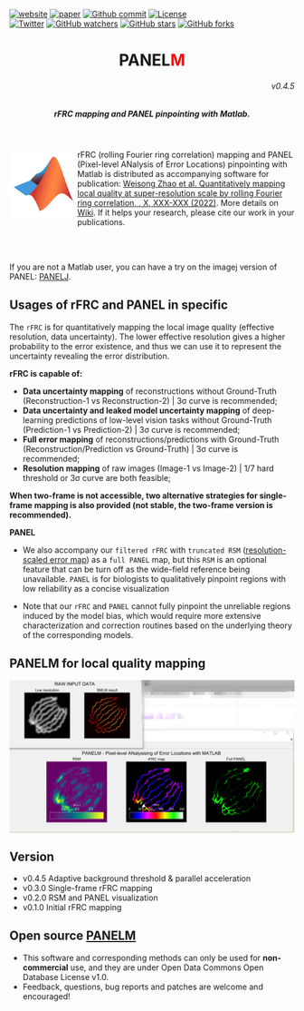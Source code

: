 
[![website](https://img.shields.io/badge/website-up-green.svg)](https://weisongzhao.github.io/PANELM/)
[![paper](https://img.shields.io/badge/paper-nat.%20methods-black.svg)](https://www.nature.com/nmeth/)
[![Github commit](https://img.shields.io/github/last-commit/WeisongZhao/PANELM)](https://github.com/WeisongZhao/PANELM/)
[![License](https://img.shields.io/github/license/WeisongZhao/PANELM)](https://github.com/WeisongZhao/PANELM/blob/master/LICENSE/)<br>
[![Twitter](https://img.shields.io/twitter/follow/weisong_zhao?label=weisong)](https://twitter.com/weisong_zhao/status/1370308101690118146)
[![GitHub watchers](https://img.shields.io/github/watchers/WeisongZhao/PANELM?style=social)](https://github.com/WeisongZhao/PANELM/) 
[![GitHub stars](https://img.shields.io/github/stars/WeisongZhao/PANELM?style=social)](https://github.com/WeisongZhao/PANELM/) 
[![GitHub forks](https://img.shields.io/github/forks/WeisongZhao/PANELM?style=social)](https://github.com/WeisongZhao/PANELM/)

<p>
<h1 align="center">PANEL<font color="red">M</font></h1>
<h6 align="right">v0.4.5</h6>
<h5 align="center">rFRC mapping and PANEL pinpointing with Matlab.</h5>
</p>
<br>
<p>
<img src='./img/MATLAB.jpg' align="left" width=120>
</p>

rFRC (rolling Fourier ring correlation) mapping and PANEL (Pixel-level ANalysis of Error Locations) pinpointing with Matlab is distributed as accompanying software for publication: [Weisong Zhao et al. Quantitatively mapping local quality at super-resolution scale by rolling Fourier ring correlation, <!-- Nature Methods -->, X, XXX-XXX (2022)](https://www.nature.com/nmeth/). More details on [Wiki](https://github.com/WeisongZhao/PANELM/wiki/). If it helps your research, please cite our work in your publications. 

<br>
<br>

If you are not a Matlab user, you can have a try on the imagej version of PANEL: [PANELJ](https://github.com/WeisongZhao/PANELJ).

## Usages of rFRC and PANEL in specific

The `rFRC` is for quantitatively mapping the local image quality (effective resolution, data uncertainty). The lower effective resolution gives a higher probability to the error existence, and thus we can use it to represent the uncertainty revealing the error distribution.

**rFRC is capable of:**
- **Data uncertainty mapping** of reconstructions without Ground-Truth (Reconstruction-1 vs Reconstruction-2) | 3σ curve is recommended;
- **Data uncertainty and leaked model uncertainty mapping** of deep-learning predictions of low-level vision tasks without Ground-Truth (Prediction-1 vs Prediction-2) | 3σ curve is recommended;
- **Full error mapping** of reconstructions/predictions with Ground-Truth (Reconstruction/Prediction vs Ground-Truth) | 3σ curve is recommended;
- **Resolution mapping** of raw images (Image-1 vs Image-2) | 1/7 hard threshold or 3σ curve are both feasible;

**When two-frame is not accessible, two alternative strategies for single-frame mapping is also provided (not stable, the two-frame version is recommended).** 

**PANEL**

- We also accompany our `filtered rFRC` with `truncated RSM` ([resolution-scaled error map](http://dx.doi.org/10.1038/nmeth.4605)) as a `full PANEL` map, but this `RSM` is an optional feature that can be turn off as the wide-field reference being unavailable. `PANEL` is for biologists to qualitatively pinpoint regions with low reliability as a concise visualization

- Note that our `rFRC` and `PANEL` cannot fully pinpoint the unreliable regions induced by the model bias, which would require more extensive characterization and correction routines based on the underlying theory of the corresponding models.


## PANELM for local quality mapping
<p align='center'>
<img src='./img/PANELM.png' align="center" width=900>
</p>


## Version
- v0.4.5 Adaptive background threshold & parallel acceleration
- v0.3.0 Single-frame rFRC mapping
- v0.2.0 RSM and PANEL visualization
- v0.1.0 Initial rFRC mapping


## Open source [PANELM](https://github.com/WeisongZhao/PANELM)
- This software and corresponding methods can only be used for **non-commercial** use, and they are under Open Data Commons Open Database License v1.0.
- Feedback, questions, bug reports and patches are welcome and encouraged!